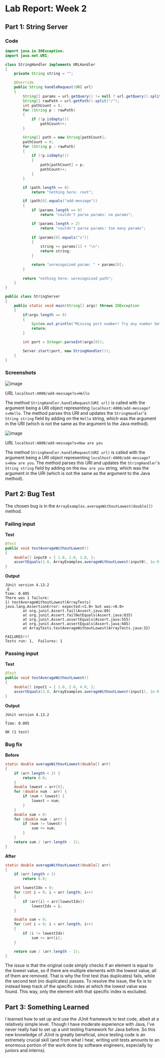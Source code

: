 # Lab Report: Week 2

## Part 1: String Server

### Code
```java
import java.io.IOException;
import java.net.URI;

class StringHandler implements URLHandler
{
    private String string = "";

    @Override
    public String handleRequest(URI url)
    {
        String[] params = url.getQuery() != null ? url.getQuery().split("=") : new String[0];
        String[] rawPath = url.getPath().split("/");
        int pathCount = 0;
        for (String p : rawPath)
        {
            if (!p.isEmpty())
                pathCount++;
        }

        String[] path = new String[pathCount];
        pathCount = 0;
        for (String p : rawPath)
        {
            if (!p.isEmpty())
            {
                path[pathCount] = p;
                pathCount++;
            }
        }

        if (path.length == 0)
            return "nothing here: root";

        if (path[0].equals("add-message"))
        {
            if (params.length == 0)
                return "couldn't parse params: no params";

            if (params.length > 2)
                return "couldn't parse params: too many params";
            
            if (params[0].equals("s"))
            {
                string += params[1] + "\n";
                return string;
            }

            return "unrecognized param: " + params[0];
        }
        
        return "nothing here: unrecognized path";
    }
}

public class StringServer
{
    public static void main(String[] args) throws IOException
    {
        if(args.length == 0)
        {
            System.out.println("Missing port number! Try any number between 1024 to 49151");
            return;
        }

        int port = Integer.parseInt(args[0]);

        Server.start(port, new StringHandler());
    }
}
```

### Screenshots
![image](https://user-images.githubusercontent.com/46171121/214736472-9a897ced-74d0-4fda-b87f-08e40944c930.png)

*URL* `localhost:4000/add-message?s=Hello`

The method `StringHandler.handleRequest(URI url)` is called with the argument being a URI object representing `localhost:4000/add-message?s=Hello`. The method parses this URI and updates the `StringHandler`'s `String string` field by adding on the `Hello` string, which was the argument in the URI (which is not the same as the argument to the Java method).

![image](https://user-images.githubusercontent.com/46171121/214736506-d0abdeed-48ff-4e5a-abbc-ecedc1b9c5d9.png)

*URL* `localhost:4000/add-message?s=How are you`

The method `StringHandler.handleRequest(URI url)` is called with the argument being a URI object representing `localhost:4000/add-message?s=How are you`. The method parses this URI and updates the `StringHandler`'s `String string` field by adding on the `How are you` string, which was the argument in the URI (which is not the same as the argument to the Java method).

## Part 2: Bug Test

The chosen bug is in the `ArrayExamples.averageWithoutLowest(double[])` method.

### Failing input
**Test**
```java
@Test
public void testAverageWithoutLowest()
{
    double[] input0 = { 1.0, 1.0, 1.0, };
    assertEquals(1.0, ArrayExamples.averageWithoutLowest(input0), 1e-9);
}
```

**Output**
```
JUnit version 4.13.2
.E
Time: 0.005
There was 1 failure:
1) testAverageWithoutLowest(ArrayTests)
java.lang.AssertionError: expected:<1.0> but was:<0.0>
        at org.junit.Assert.fail(Assert.java:89)
        at org.junit.Assert.failNotEquals(Assert.java:835)
        at org.junit.Assert.assertEquals(Assert.java:555)
        at org.junit.Assert.assertEquals(Assert.java:685)
        at ArrayTests.testAverageWithoutLowest(ArrayTests.java:32)

FAILURES!!!
Tests run: 1,  Failures: 1
```

### Passing input
**Test**
```java
@Test
public void testAverageWithoutLowest()
{
    double[] input1 = { 1.0, 2.0, 4.0, };
    assertEquals(3.0, ArrayExamples.averageWithoutLowest(input1), 1e-9);
}
```

**Output**
```
JUnit version 4.13.2
.
Time: 0.005

OK (1 test)
```

### Bug fix
**Before**
```java
static double averageWithoutLowest(double[] arr)
{
    if (arr.length < 2) {
        return 0.0;
    }
    double lowest = arr[0];
    for (double num : arr) {
        if (num < lowest) {
            lowest = num;
        }
    }
    double sum = 0;
    for (double num : arr) {
        if (num != lowest) {
            sum += num;
        }
    }
    return sum / (arr.length - 1);
}
```

**After**
```java
static double averageWithoutLowest(double[] arr)
{
    if (arr.length < 2)
        return 0.0;

    int lowestIdx = 0;
    for (int i = 0; i < arr.length; i++)
    {
        if (arr[i] < arr[lowestIdx])
            lowestIdx = i;
    }

    double sum = 0;
    for (int i = 0; i < arr.length; i++)
    {
        if (i != lowestIdx)
            sum += arr[i];
    }

    return sum / (arr.length - 1);
}
```
The issue is that the original code simply checks if an element is equal to the lowest value, so if there are multiple elements with the lowest value, all of them are removed. That is why the first test (has duplicates) fails, while the second test (no duplicates) passes. To resolve the issue, the fix is to instead keep track of the specific index at which the lowest value was found. This way, only the element with that specific index is excluded.

## Part 3: Something Learned
I learned how to set up and use the JUnit framework to test code, albeit at a relatively simple level. Though I have moderate experience with Java, I've never really had to set up a unit testing framework for Java before. So this new knowledge of JUnit is greatly beneficial, since testing code is an extremely crucial skill (and from what I hear, writing unit tests amounts to an enormous portion of the work done by software engineers, especially by juniors and interns).
